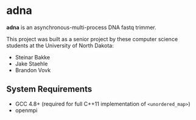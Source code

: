 adna
====
**adna** is an asynchronous-multi-process DNA fastq trimmer. 

This project was built as a senior project by these computer science students at the University of North Dakota:

 - Steinar Bakke
 - Jake Staehle
 - Brandon Vovk


System Requirements
-------------------
- GCC 4.8+ (required for full C++11 implementation of `<unordered_map>`)
- openmpi

